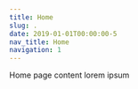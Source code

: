 ```yaml
---
title: Home
slug: .
date: 2019-01-01T00:00:00-5
nav_title: Home
navigation: 1
---
```


Home page content lorem ipsum